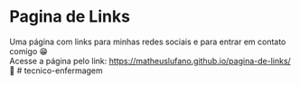 # Pagina de Links
Uma página com links para minhas redes sociais e para entrar em contato comigo 😁<br>
Acesse a página pelo link: https://matheuslufano.github.io/pagina-de-links/ 🔗
#   t e c n i c o - e n f e r m a g e m  
 